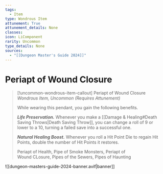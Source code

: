 ```yaml
---
tags:
  - Item
type: Wondrous Item
attunement: True
attunement_details: None
classes:
icon: LiComponent
rarity: Uncommon
type_details: None
sources: 
  - "[[Dungeon Master's Guide 2024]]"
---
```

# Periapt of Wound Closure
>[!uncommon-wondrous-item-callout] Periapt of Wound Closure
>_Wondrous Item, Uncommon (Requires Attunement)_
>
>While wearing this pendant, you gain the following benefits.
>
>**_Life Preservation._** Whenever you make a [[Damage & Healing#Death Saving Throws\|Death Saving Throw]], you can change a roll of 9 or lower to a 10, turning a failed save into a successful one.
>
>**_Natural Healing Boost._** Whenever you roll a Hit Point Die to regain Hit Points, double the number of Hit Points it restores.
>
>
>Periapt of Health, Pipe of Smoke Monsters, Periapt of  
>Wound CLosure, Pipes of the Sewers, Pipes of Haunting
>


![[dungeon-masters-guide-2024-banner.avif|banner]]